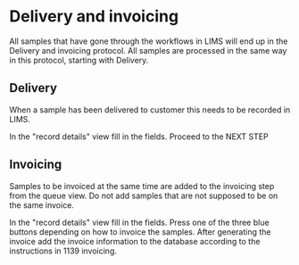 # Delivery and invoicing


All samples that have gone through the workflows in LIMS will end up in the Delivery and invoicing protocol. All samples are processed in the same way in this protocol, starting with Delivery.



## Delivery




When a sample has been delivered to customer this needs to be recorded in LIMS.

In the "record details" view fill in the fields. 
Proceed to the NEXT STEP

## Invoicing


Samples to be invoiced at the same time are added to the invoicing step from the queue view. Do not add samples that are not supposed to be on the same invoice.

In the "record details" view fill in the fields.
Press one of the three blue buttons depending on how to invoice the samples.
After generating the invoice add the invoice information to the database according to the instructions in 1139 invoicing. 
